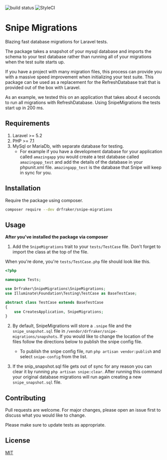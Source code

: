 ![build status](https://travis-ci.com/drfraker/snipe-migrations.svg?branch=master "build status")
![StyleCI](https://github.styleci.io/repos/171511006/shield?branch=master)

# Snipe Migrations

Blazing fast database migrations for Laravel tests. 

The package takes a snapshot of your mysql database and imports the schema to your test database rather than running 
all of your migrations when the test suite starts up. 

If you have a project with many migration files, this process can provide you with a massive speed improvement when 
initializing your test suite. This package can be used as a replacement for the RefreshDatabase trait that is provided out
of the box with Laravel.

As an example, we tested this on an application that takes about 4 seconds to run all migrations with RefreshDatabase. 
Using SnipeMigrations the tests start up in 200 ms.

## Requirements
1. Laravel >= 5.2
2. PHP >= 7.1
3. MySql or MariaDb, with separate database for testing.
	- For example if you have a development database for your application called `amazingapp`
	you would create a test database called `amazingapp_test` and add the details of the 
	database in your phpunit.xml file. `amazingapp_test` is the database that Snipe will keep in sync for you.

## Installation

Require the package using composer.

```bash
composer require --dev drfraker/snipe-migrations
```

## Usage

**After you've installed the package via composer**
1. Add the `SnipeMigrations` trait to your `tests/TestCase` file. Don't forget to import the class at the top of the file.

When you're done, you're `tests/TestCase.php` file should look like this.

```php
<?php

namespace Tests;

use Drfraker\SnipeMigrations\SnipeMigrations;
use Illuminate\Foundation\Testing\TestCase as BaseTestCase;

abstract class TestCase extends BaseTestCase
{
    use CreatesApplication, SnipeMigrations;
}
```

2. By default, SnipeMigrations will store a `.snipe` file and the `snipe_snapshot.sql` file in `/vendor/drfraker/snipe-migrations/snapshots`. If you would like to change the location of the files follow the directions below to publish
the snipe config file.
	- To publish the snipe config file, run `php artisan vendor:publish` and select `snipe-config` from the list.

3. If the snip_snapshot.sql file gets out of sync for any reason you can clear it by running `php artisan snipe:clear`. After running
this command your original database migrations will run again creating a new `snipe_snapshot.sql` file.

## Contributing
Pull requests are welcome. For major changes, please open an issue first to discuss what you would like to change.

Please make sure to update tests as appropriate.

## License
[MIT](./LICENSE.md)
